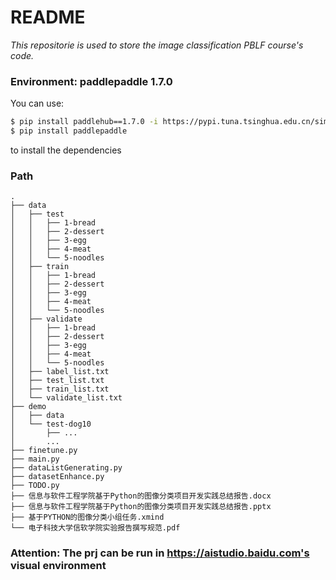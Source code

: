 # README

*This repositorie is used to store the image classification PBLF course's code.*

### Environment: paddlepaddle 1.7.0

You can use:

```bash
$ pip install paddlehub==1.7.0 -i https://pypi.tuna.tsinghua.edu.cn/simple
$ pip install paddlepaddle
```

to install the dependencies

### Path

```
.
├── data
│   ├── test
│   │   ├── 1-bread
│   │   ├── 2-dessert
│   │   ├── 3-egg
│   │   ├── 4-meat
│   │   └── 5-noodles
│   ├── train
│   │   ├── 1-bread
│   │   ├── 2-dessert
│   │   ├── 3-egg
│   │   ├── 4-meat
│   │   └── 5-noodles
│   ├── validate
│   │   ├── 1-bread
│   │   ├── 2-dessert
│   │   ├── 3-egg
│   │   ├── 4-meat
│   │   └── 5-noodles
│   ├── label_list.txt
│   ├── test_list.txt
│   ├── train_list.txt
│   └── validate_list.txt
├── demo
│   ├── data
│   └── test-dog10
│       ├── ...
│       ...
├── finetune.py
├── main.py
├── dataListGenerating.py
├── datasetEnhance.py
├── TODO.py
├── 信息与软件工程学院基于Python的图像分类项目开发实践总结报告.docx
├── 信息与软件工程学院基于Python的图像分类项目开发实践总结报告.pptx
├── 基于PYTHON的图像分类小组任务.xmind
└── 电子科技大学信软学院实验报告撰写规范.pdf
```

### Attention: The prj can be run in https://aistudio.baidu.com's visual environment
